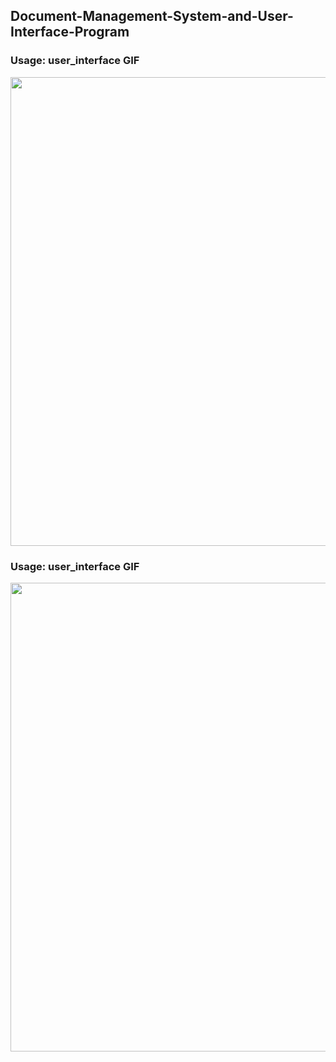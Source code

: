## Document-Management-System-and-User-Interface-Program

###  Usage: user_interface GIF

<img src="http://g.recordit.co/JL0K78W0HZ.gif" width=750><br>

###  Usage: user_interface <filename> GIF
<img src="http://g.recordit.co/4w5EoPJnYm.gif" width=750><br>
